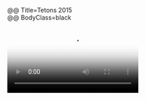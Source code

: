 @@ Title=Tetons 2015  
@@ BodyClass=black  

<video controls poster="http://d.pr/i/16tNs+" src="/video/tetons-2015.mp4">
Are you using a crappy browser? It must be crappy, because it doesn't support this HTML5 <code>video</code> element.
</video>